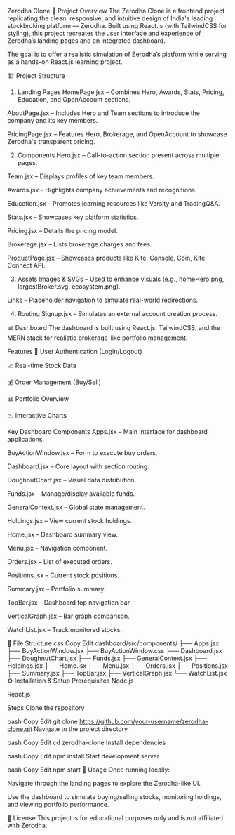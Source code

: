  Zerodha Clone
📌 Project Overview
The Zerodha Clone is a frontend project replicating the clean, responsive, and intuitive design of India's leading stockbroking platform — Zerodha. Built using React.js (with TailwindCSS for styling), this project recreates the user interface and experience of Zerodha’s landing pages and an integrated dashboard.

The goal is to offer a realistic simulation of Zerodha’s platform while serving as a hands-on React.js learning project.

🏗 Project Structure
1. Landing Pages
HomePage.jsx – Combines Hero, Awards, Stats, Pricing, Education, and OpenAccount sections.

AboutPage.jsx – Includes Hero and Team sections to introduce the company and its key members.

PricingPage.jsx – Features Hero, Brokerage, and OpenAccount to showcase Zerodha's transparent pricing.

2. Components
Hero.jsx – Call-to-action section present across multiple pages.

Team.jsx – Displays profiles of key team members.

Awards.jsx – Highlights company achievements and recognitions.

Education.jsx – Promotes learning resources like Varsity and TradingQ&A.

Stats.jsx – Showcases key platform statistics.

Pricing.jsx – Details the pricing model.

Brokerage.jsx – Lists brokerage charges and fees.

ProductPage.jsx – Showcases products like Kite, Console, Coin, Kite Connect API.

3. Assets
Images & SVGs – Used to enhance visuals (e.g., homeHero.png, largestBroker.svg, ecosystem.png).

Links – Placeholder navigation to simulate real-world redirections.

4. Routing
Signup.jsx – Simulates an external account creation process.

📊 Dashboard
The dashboard is built using React.js, TailwindCSS, and the MERN stack for realistic brokerage-like portfolio management.

Features
🔐 User Authentication (Login/Logout)

📈 Real-time Stock Data

💰 Order Management (Buy/Sell)

📊 Portfolio Overview

📉 Interactive Charts

Key Dashboard Components
Apps.jsx – Main interface for dashboard applications.

BuyActionWindow.jsx – Form to execute buy orders.

Dashboard.jsx – Core layout with section routing.

DoughnutChart.jsx – Visual data distribution.

Funds.jsx – Manage/display available funds.

GeneralContext.jsx – Global state management.

Holdings.jsx – View current stock holdings.

Home.jsx – Dashboard summary view.

Menu.jsx – Navigation component.

Orders.jsx – List of executed orders.

Positions.jsx – Current stock positions.

Summary.jsx – Portfolio summary.

TopBar.jsx – Dashboard top navigation bar.

VerticalGraph.jsx – Bar graph comparison.

WatchList.jsx – Track monitored stocks.

📂 File Structure
css
Copy
Edit
dashboard/src/components/
├── Apps.jsx
├── BuyActionWindow.jsx
├── BuyActionWindow.css
├── Dashboard.jsx
├── DoughnutChart.jsx
├── Funds.jsx
├── GeneralContext.jsx
├── Holdings.jsx
├── Home.jsx
├── Menu.jsx
├── Orders.jsx
├── Positions.jsx
├── Summary.jsx
├── TopBar.jsx
├── VerticalGraph.jsx
└── WatchList.jsx
⚙ Installation & Setup
Prerequisites
Node.js

React.js

Steps
Clone the repository

bash
Copy
Edit
git clone https://github.com/your-username/zerodha-clone.git
Navigate to the project directory

bash
Copy
Edit
cd zerodha-clone
Install dependencies

bash
Copy
Edit
npm install
Start development server

bash
Copy
Edit
npm start
🚀 Usage
Once running locally:

Navigate through the landing pages to explore the Zerodha-like UI.

Use the dashboard to simulate buying/selling stocks, monitoring holdings, and viewing portfolio performance.

📜 License
This project is for educational purposes only and is not affiliated with Zerodha.
